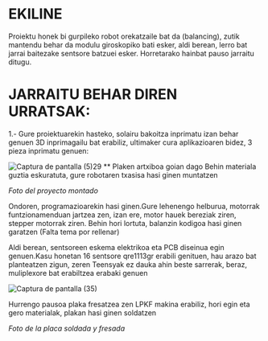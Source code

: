 # EKILINE


Proiektu honek bi gurpileko robot orekatzaile bat da (balancing), zutik mantendu behar da modulu giroskopiko bati esker, aldi berean, lerro bat jarrai baitezake sentsore batzuei esker.
Horretarako hainbat pauso jarraitu ditugu.


# JARRAITU BEHAR DIREN URRATSAK:


  1.- Gure proiektuarekin hasteko, solairu bakoitza inprimatu izan behar genuen 3D inprimagailu bat erabiliz, ultimaker cura aplikazioaren bidez, 3 pieza inprimatu genuen:

![Captura de pantalla (5)29](https://github.com/iikergnlz/EKILINE/assets/157123558/6fbf521b-18e9-4261-8967-a8887137901e)
** Plaken artxiboa goian dago
Behin materiala guztia eskuratuta, gure robotaren txasisa hasi ginen muntatzen

*Foto del proyecto montado*

Ondoren, programazioarekin hasi ginen.Gure lehenengo helburua, motorrak funtzionamenduan jartzea zen, izan ere, motor hauek bereziak ziren, stepper motorrak ziren.
Behin hori lortuta, balanzin kodigoa hasi ginen garatzen (Falta tema por rellenar)

Aldi berean, sentsoreen eskema elektrikoa eta PCB diseinua egin genuen.Kasu honetan 16 sentsore qre1113gr erabili genituen, hau arazo bat planteatzen zigun, zeren Teensyak ez dauka
ahin beste sarrerak, beraz, muliplexore bat erabiltzea erabaki genuen

![Captura de pantalla (35)](https://github.com/iikergnlz/EKILINE/assets/157123558/56e7858b-b12f-475b-b7ef-88885f73aa4b)

Hurrengo pausoa plaka fresatzea zen LPKF makina erabiliz, hori egin eta gero materialak, plakan hasi ginen soldatzen

*Foto de la placa soldada y fresada*



